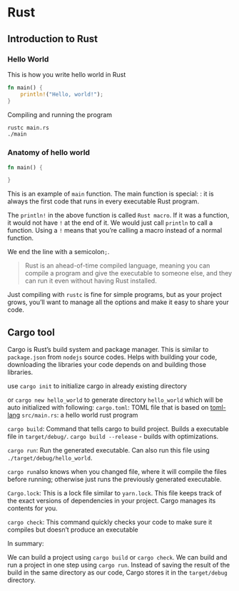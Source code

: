 # Rust

## Introduction to Rust

### Hello World

This is how you write hello world in Rust

```rust
fn main() {
    println!("Hello, world!");
}
```

Compiling and running the program

```bash
rustc main.rs
./main
```

### Anatomy of hello world

```rust
fn main() {

}
```

This is an example of `main` function. The main function is special: : it is always the first code that runs in every executable Rust program.

The `println!` in the above function is called `Rust macro`. If it was a function, it would not have `!` at the end of it.
We would just call `println` to call a function. Using a `!` means that you’re calling a macro instead of a normal function.

We end the line with a semicolon`;`.

> Rust is an ahead-of-time compiled language, meaning you can compile a program and give the executable to someone else, and they can run it even without having Rust installed.

Just compiling with `rustc` is fine for simple programs, but as your project grows, you’ll want to manage all the options and make it easy to share your code.

## Cargo tool

Cargo is Rust’s build system and package manager. This is similar to `package.json` from `nodejs` source codes.
Helps with building your code, downloading the libraries your code depends on and building those libraries.

use `cargo init` to initialize cargo in already existing directory

or `cargo new hello_world` to generate directory `hello_world` which will be auto initialized with following:
`cargo.toml`: TOML file that is based on [toml-lang](https://github.com/toml-lang/toml)
`src/main.rs`: a hello world rust program

`cargo build`: Command that tells cargo to build project. Builds a executable file in `target/debug/`.
`cargo build --release` - builds with optimizations.

`cargo run`: Run the generated executable. Can also run this file using `./target/debug/hello_world`.

`cargo run`also knows when you changed file, where it will compile the files before running; otherwise just runs the previously generated executable.

`Cargo.lock`: This is a lock file similar to `yarn.lock`. This file keeps track of the exact versions of dependencies in your project. Cargo manages its contents for you.

`cargo check`: This command quickly checks your code to make sure it compiles but doesn’t produce an executable

In summary:

We can build a project using `cargo build` or `cargo check`.
We can build and run a project in one step using `cargo run`.
Instead of saving the result of the build in the same directory as our code, Cargo stores it in the `target/debug` directory.
